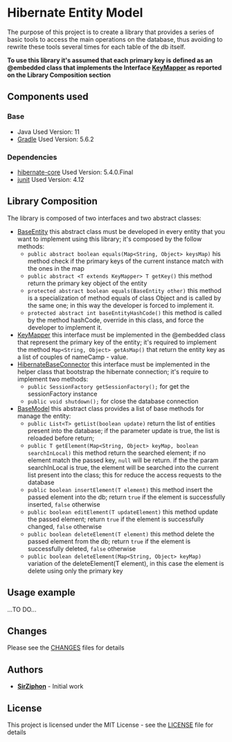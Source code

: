 # Hibernate Entity Model

The purpose of this project is to create a library that provides a series of basic tools to access the main operations on the database, thus avoiding to rewrite these tools several times for each table of the db itself.

**To use this library it's assumed that each primary key is defined as an @embedded class that implements the Interface [KeyMapper](/src/main/java/it/sirziphonprojects/hibernateentitymodel/entity/KeyMapper.java) as reported on the Library Composition section**

## Components used

### Base
* Java Used Version: 11
* [Gradle](https://gradle.org/) Used Version: 5.6.2

### Dependencies
* [hibernate-core](https://bintray.com/bintray/jcenter/org.hibernate%3Ahibernate-core/5.4.0.Final) Used Version: 5.4.0.Final
* [junit](https://bintray.com/bintray/jcenter/junit%3Ajunit) Used Version: 4.12


## Library Composition
The library is composed of two interfaces and two abstract classes: 
* [BaseEntity](/src/main/java/it/sirziphonprojects/hibernateentitymodel/entity/BaseEntity.java) this abstract class must be developed in every entity that you want to implement using this library; it's composed by the follow methods:
    * ```public abstract boolean equals(Map<String, Object> keysMap)``` his method check if the primary keys of the current instance match with the ones in the map
    * ```public abstract <T extends KeyMapper> T getKey()``` this method return the primary key object of the entity
    * ```protected abstract boolean equals(BaseEntity other)``` this method is a specialization of method equals of class Object and is called by the same one; in this way the developer is forced to implement it.
    * ```protected abstract int baseEntityHashCode()``` this method is called by the method hashCode, override in this class, and force the developer to implement it. 
* [KeyMapper](/src/main/java/it/sirziphonprojects/hibernateentitymodel/entity/KeyMapper.java) this interface must be implemented in the @embedded class that represent the primary key of the entity; it's required to implement the method  ```Map<String, Object> getAsMap()``` that return the entity key as a list of couples of nameCamp - value.
* [HibernateBaseConnector](/src/main/java/it/sirziphonprojects/hibernateentitymodel/connector/HibernateBaseConnector.java) this interface must be implemented in the helper class that bootstrap the hibernate connection; it's require to implement two methods:
    * ```public SessionFactory getSessionFactory();``` for get the sessionFactory instance
    * ```public void shutdown();``` for close the database connection
* [BaseModel](/src/main/java/it/sirziphonprojects/hibernateentitymodel/model/BaseModel.java) this abstract class provides a list of base methods for manage the entity:
    * ```public List<T> getList(boolean update)``` return the list of entities present into the database; if the parameter update is true, the list is reloaded before return;
    * ```public T getElement(Map<String, Object> keyMap, boolean searchInLocal)``` this method return the searched element; if no element match the passed key, <code>null</code> will be return. if the the param searchInLocal is true, the element will be searched into the current list present into the class; this for reduce the access requests to the database
    * ```public boolean insertElement(T element)``` this method insert the passed element into the db; return <code>true</code> if the element is successfully inserted, <code>false</code> otherwise
    * ```public boolean editElement(T updateElement)``` this method update the passed element; return <code>true</code> if the element is successfully changed, <code>false</code> otherwise
    * ```public boolean deleteElement(T element)``` this method delete the passed element from the db; return <code>true</code> if the element is successfully deleted, <code>false</code> otherwise
    * ```public boolean deleteElement(Map<String, Object> keyMap)``` variation of the deleteElement(T element), in this case the element is delete using only the primary key


## Usage example 

...TO DO...


## Changes 
Please see the [CHANGES](CHANGES.md) files for details


## Authors

* **[SirZiphon](https://github.com/SirZiphon)** - Initial work


## License

This project is licensed under the MIT License - see the [LICENSE](LICENSE) file for details
